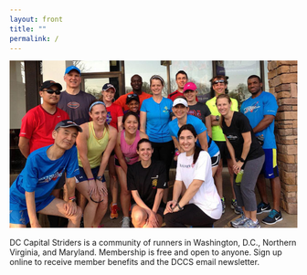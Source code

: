 ```yaml
---
layout: front
title: ""
permalink: /
---
```

<img src="/media/uploads/tysons.jpg" alt="tysons runners" />

DC Capital Striders is a community of runners in Washington, D.C., Northern Virginia, and Maryland. Membership is free and open to anyone. Sign up online to receive member benefits and the DCCS email newsletter.
